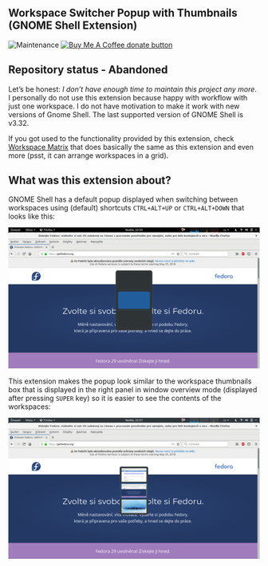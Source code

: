 Workspace Switcher Popup with Thumbnails (GNOME Shell Extension) 
---

![Maintenance](https://img.shields.io/maintenance/no/2019)
<a href="https://www.buymeacoffee.com/sustmi" target="_blank" title="Donate to this project using Buy Me A Coffee"><img src="https://img.shields.io/badge/buy%20me%20a%20coffee-donate-orange.svg" alt="Buy Me A Coffee donate button" /></a>

## Repository status - Abandoned
Let’s be honest: *I don’t have enough time to maintain this project any more*. I personally do not use this extension because happy with workflow with just one workspace. I do not have motivation to make it work with new versions of Gnome Shell. The last supported version of GNOME Shell is v3.32.

If you got used to the functionality provided by this extension, check [Workspace Matrix](https://extensions.gnome.org/extension/1485/workspace-matrix/) that does basically the same as this extension and even more (psst, it can arrange workspaces in a grid).

## What was this extension about?

GNOME Shell has a default popup displayed when switching between workspaces
using (default) shortcuts `CTRL+ALT+UP` or `CTRL+ALT+DOWN` that looks like this:

![Screenshot of the default workspace switcher popup](docs/default-workspace-switcher-popup.png)

This extension makes the popup look similar to the workspace thumbnails box
that is displayed in the right panel in window overview mode
(displayed after pressing `SUPER` key) so it is easier to see the contents of
the workspaces:

![Screenshot of the workspace switcher popup with thumbnails](docs/workspace-switcher-popup-with-thumbnails.png)

